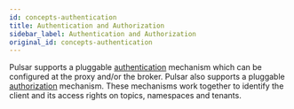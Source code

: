 ```yaml
---
id: concepts-authentication
title: Authentication and Authorization
sidebar_label: Authentication and Authorization
original_id: concepts-authentication
---
```


Pulsar supports a pluggable [authentication](security-overview.md) mechanism which can be configured at the proxy and/or the broker. Pulsar also supports a pluggable [authorization](security-authorization.md) mechanism. These mechanisms work together to identify the client and its access rights on topics, namespaces and tenants.

